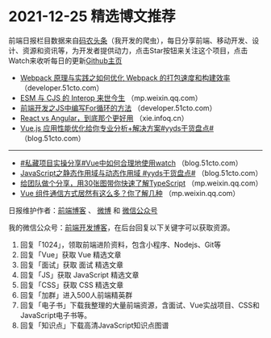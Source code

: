 # 2021-12-25 精选博文推荐

前端日报栏目数据来自[码农头条](http://hao.caibaojian.com.cn/)（我开发的爬虫），每日分享前端、移动开发、设计、资源和资讯等，为开发者提供动力，点击Star按钮来关注这个项目，点击Watch来收听每日的更新[Github主页](https://github.com/kujian/frontendDaily)
* [Webpack 原理与实践之如何优化 Webpack 的打包速度和构建效率](https://developer.51cto.com/art/202112/696455.htm) （developer.51cto.com）
* [ESM 与 CJS 的 Interop 来世今生](https://mp.weixin.qq.com/s?__biz=MzkxNDIzNTg4MA==&mid=2247486221&idx=1&sn=7d28cd35b3ff591070c05ffc9eac267b) （mp.weixin.qq.com）
* [前端开发之JS中编写For循环的方法](https://developer.51cto.com/art/202112/696537.htm) （developer.51cto.com）
* [React vs Angular，到底那个更好用](https://xie.infoq.cn/article/c3476e62b51a2bb73ecb4c901) （xie.infoq.cn）
* [Vue.js 应用性能优化给你专业分析+解决方案#yyds干货盘点#](https://blog.51cto.com/u_15453248/4839096) （blog.51cto.com）

***
* [#私藏项目实操分享#Vue中如何合理地使用watch](https://blog.51cto.com/u_15335909/4838898) （blog.51cto.com）
* [JavaScript之静态作用域与动态作用域 #yyds干货盘点#](https://blog.51cto.com/u_11724598/4838873) （blog.51cto.com）
* [给团队做个分享，用30张图带你快速了解TypeScript](https://mp.weixin.qq.com/s?__biz=MzI0MzIyMDM5Ng==&mid=2649841579&idx=1&sn=89cb018a59ace36c3a67a468fdca45c2) （mp.weixin.qq.com）
* [Vue 组件通信方式居然有这么多？你了解几种](https://mp.weixin.qq.com/s?__biz=MzA4MjA1MDM3Ng==&mid=2450819422&idx=1&sn=bac912776eca1dc53fdc0c20634fb445) （mp.weixin.qq.com）

日报维护作者：[前端博客](http://caibaojian.com.cn/) 、 [微博](http://weibo.com/kujian) 和 [微信公众号](https://open.weixin.qq.com/qr/code?username=caibaojian_com)

我的微信公众号：[前端开发博客](https://open.weixin.qq.com/qr/code?username=caibaojian_com)，在后台回复以下关键字可以获取资源。

1. 回复「1024」，领取前端进阶资料，包含小程序、Nodejs、Git等
2. 回复「Vue」获取 Vue 精选文章
3. 回复「面试」获取 面试 精选文章
4. 回复「JS」获取 JavaScript 精选文章
5. 回复「CSS」获取 CSS 精选文章
6. 回复「加群」进入500人前端精英群
7. 回复「电子书」下载我整理的大量前端资源，含面试、Vue实战项目、CSS和JavaScript电子书等。
8. 回复「知识点」下载高清JavaScript知识点图谱